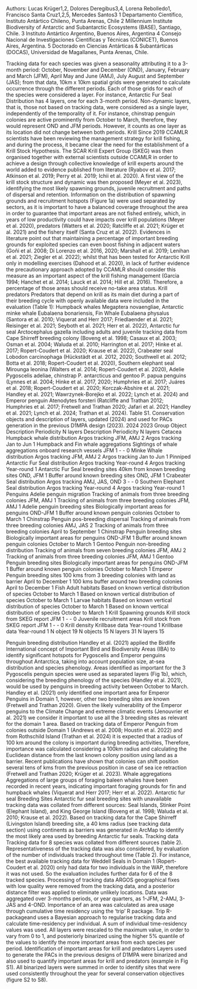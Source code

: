 

Authors: Lucas Krüger1,2, Dolores Deregibus3,4, Lorena Rebolledo1, Francisco Santa Cruz1,2,5, Mercedes Santos3
1 Departamento Científico, Instituto Antártico Chileno, Punta Arenas, Chile
2 Millennium Institute Biodiversity of Antarctic and Subantarctic Ecosystems (BASE), Santiago, Chile.
3 Instituto Antártico Argentino, Buenos Aires, Argentina
4 Consejo Nacional de Investigaciones Científicas y Técnicas (CONICET), Buenos Aires, Argentina.
5 Doctorado en Ciencias Antárticas & Subantárticas (DOCAS), Universidad de Magallanes, Punta Arenas, Chile.


Tracking data for each species was given a seasonality attributing it to a 3-month period: October, November and December (OND), January, February and March (JFM), April May and June (AMJ), July August and September (JAS); from that data, 10km x 10km spatial grids were generated to calculate occurrence through the different periods. Each of those grids for each of the species were considered a layer. For instance, Antarctic Fur Seal Distribution has 4 layers, one for each 3-month period. Non-dynamic layers, that is, those not based on tracking data, were considered as a single layer, independently of the temporality of it. For instance, chinstrap penguin colonies are active prominently from October to March, therefore, they would represent OND and JFM periods. However, it counts as one layer as its location did not change between both periods.
Krill 
Since 2019 CCAMLR scientists have been reviewing the management strategy for krill fishing, and during the process, it became clear the need for the establishment of a Krill Stock Hypothesis. The SCAR Krill Expert Group (SKEG) was then organised together with external scientists outside CCAMLR in order to achieve a design through collective knowledge of krill experts around the world added to evidence published from literature (Ryabov et al. 2017; Atkinson et al. 2019; Perry et al. 2019; Ichii et al. 2020). A first view of the krill stock structure and dynamic was then proposed (Meyer et al. 2023), identifying the most likely spawning grounds, juvenile recruitment and paths of dispersal and retention. 
Information on the distribution of spawning grounds and recruitment hotspots (Figure 1a) were used separated by sectors, as it is important to have a balanced coverage throughout the area in order to guarantee that important areas are not fished entirely, which, in years of low productivity could have impacts over krill populations (Meyer et al. 2020), predators (Watters et al. 2020; Ratcliffe et al. 2021; Krüger et al. 2021) and the fishery itself (Santa Cruz et al. 2022). Evidences in literature point out that maintaining a percentage of important breeding grounds for exploited species can even boost fishing in adjacent waters (Goñi et al. 2008; Di Lorenzo et al. 2016, 2020; Marshall et al. 2019; Lenihan et al. 2021; Ziegler et al. 2022); whilst that has been tested for Antarctic Krill only in modelling exercises (Dahood et al. 2020), in lack of further evidence the precautionary approach adopted by CCAMLR should consider this measure as an important aspect of the krill fishing management (Garcia 1994; Hanchet et al. 2014; Lauck et al. 2014; Hill et al. 2016). Therefore, a percentage of those areas should receive no-take area status.
Krill predators
Predators that depend on krill as its main diet during a part of their breeding cycle with openly available data were included in the evaluation (Table 1): Humpback whales Megaptera novaengliae, Antarctic minke whale Eubalaena bonariensis, Fin Whale Eubalaena physalus  (Santora et al. 2010; Viquerat and Herr 2017; Friedlaender et al. 2021; Reisinger et al. 2021; Seyboth et al. 2021; Herr et al. 2022), Antarctic fur seal Arctocephalus gazella including adults and juvenile tracking data from Cape Shirreff breeding colony (Boveng et al. 1998; Casaux et al. 2003; Osman et al. 2004; Waluda et al. 2010; Harrington et al. 2017; Hinke et al. 2017; Ropert-Coudert et al. 2020; Krause et al. 2022), Crabeater seal Lobodon carcinophaga (Hückstädt et al. 2012, 2020; Southwell et al. 2012; Botta et al. 2018; Ropert-Coudert et al. 2020), Southern elephant seal Mirounga leonina (Walters et al. 2014; Ropert-Coudert et al. 2020), Adelie Pygoscelis adeliae, chinstrap P. antarcticus and gentoo P. papua penguins (Lynnes et al. 2004; Hinke et al. 2017, 2020; Humphries et al. 2017; Juáres et al. 2018; Ropert-Coudert et al. 2020; Korczak-Abshire et al. 2021; Handley et al. 2021; Wawrzynek-Borejko et al. 2022; Lynch et al. 2024) and Emperor penguin Atenodytes forsteri (Ratcliffe and Trathan 2012; Humphries et al. 2017; Fretwell and Trathan 2020; Jafari et al. 2021; Handley et al. 2021; Lynch et al. 2024; Trathan et al. 2024).
Table S1. Conservation objects and description of layers, updated (2024) and used for PACs generation in the previous D1MPA design (2023). 
		2024	2023
Group	Object	Description	Periodicity	N layers	Description	Periodicity	N layers
Cetacea	Humpback whale  distribution	Argos tracking	JFM, AMJ	2	Argos tracking	Jan to Jun	1
	Humpback and Fin whale aggregations	Sightings of whale aggregations onboard research vessels	JFM	1	-	-	0
	Minke Whale  distribution	Argos tracking	JFM, AMJ	2	Argos tracking	Jan to Jun	1
Pinniped	Antarctic Fur Seal distribution	Argos tracking	Year-round	4	Argos tracking	Year-round	1
	Antarctic Fur Seal breeding sites	40km from known breeding sites	OND, JFM	1	Buffer around known breeding sites	OND, JFM	1
	Crabeater Seal distribution	Argos tracking	AMJ, JAS, OND	3	-	-	0
	Southern Elephant Seal distribution	Argos tracking	Year-round	4	Argos tracking	Year-round	1
Penguins	Adelie penguin migration	Tracking of animals from three breeding colonies	JFM, AMJ	1	Tracking of animals from three breeding colonies	JFM, AMJ	1
	Adelie penguin breeding sites	Biologically important areas for penguins	OND-JFM	1	Buffer around known penguin colonies	October to March	1
	Chinstrap Penguin pos-breeding dispersal	Tracking of animals from three breeding colonies	AMJ, JAS	2	Tracking of animals from three breeding colonies	April to September	1
	Chinstrap Penguin breeding sites	Biologically important areas for penguins	OND-JFM	1	Buffer around known penguin colonies	October to March	1
	Gentoo Penguin non-breeding distribution	Tracking of animals from seven breeding colonies	JFM, AMJ	2	Tracking of animals from three breeding colonies	JFM, AMJ	1
	Gentoo Penguin breeding sites	Biologically important areas for penguins	OND-JFM	1	Buffer around known penguin colonies	October to March	1
	Emperor Penguin breeding sites	100 kms from 3 breeding colonies with land as barrier	April to December	1	100 kms buffer around two breeding colonies	April to December	1
Fish	Adult habitats	Based on known vertical distribution of species	October to March	1	Based on known vertical distribution of species	October to March	1
	Larvae habitats	Based on known vertical distribution of species	October to March	1	Based on known vertical distribution of species	October to March	1
Krill	Spawning grounds	Krill stock from SKEG report	JFM	1	-	-	0
	Juvenile recruitment areas	Krill stock from SKEG report	JFM	1	-	-	0
	Krill density	Krillbase data	Year-round	1	Krillbase data	Year-round	1
			N object	19		N objects	15
			N layers	31		N layers	15


Penguin breeding distribution
Handley et al. (2021) applied the Birdlife International concept of Important Bird and Biodiversity Areas (IBA) to identify significant hotspots for Pygoscelis and Emperor penguins throughout Antarctica, taking into account population size, at-sea distribution and species phenology. Areas identified as important for the 3 Pygoscelis penguin species were used as separated layers (Fig 1b), which, considering the breeding phenology of the species (Handley et al. 2021), would be used by penguins in breeding activity between October to March. Handley et al. (2021) only identified one important area for Emperor Penguins in Domain 1, however, other two breeding sites are known (Fretwell and Trathan 2020). Given the likely vulnerability of the Emperor penguins to the Climate Change and extreme climatic events (Jenouvrier et al. 2021) we consider it important to use all the 3 breeding sites as relevant for the domain 1 area. Based on tracking data of Emperor Penguin from colonies outside Domain 1 (Andrews et al. 2008; Houstin et al. 2022) and from Rothschild Island (Trathan et al. 2024) it is expected that a radius of 100 km around the colony is important during breeding activities, Therefore, importance was calculated considering a 100km radius and calculating the Euclidean distance from the last known colony position using land as a barrier. Recent publications have shown that colonies can shift position several tens of kms from the previous position in case of sea ice retraction (Fretwell and Trathan 2020; Krüger et al. 2023).
Whale aggregations
Aggregations of large groups of foraging baleen whales have been recorded in recent years, indicating important foraging grounds for fin and humpback whales  (Viquerat and Herr 2017; Herr et al. 2022). 
Antarctic fur seal Breeding Sites
Antarctic fur seal breeding sites with unavailable tracking data was collated from different sources: Seal Islands, Stinker Point (Elephant Island), and King George Island (Boveng et al. 1998; Waluda et al. 2010; Krause et al. 2022). Based on tracking data for the Cape Shirreff (Livingston Island) breeding site, a 40 kms radius (see tracking data section) using continents as barriers was generated in ArcMap to identify the most likely area used by breeding Antarctic fur seals.
Tracking data
Tracking data for 8 species was collated from different sources (table 2). Representativeness of the tracking data was also considered, by evaluation of the number of individuals tracked throughout time (Table 2). For instance, the best available tracking data for Weddell Seals in Domain 1 (Ropert-Coudert et al. 2020)  only had data for two individuals in the WAP, therefore it was not used. So the evaluation includes further data for 6 of the 8 tracked species.
Processing of tracking data
ARGOS geographical fixes with low quality were removed from the tracking data, and a posterior distance filter was applied to eliminate unlikely locations. Data was aggregated over 3-months periods, or year quarters, as 1-JFM, 2-AMJ, 3-JAS and 4-OND.  Importance of an area was calculated as area usage through cumulative time residency using the ‘trip’ R package. Trip R-packageand uses a Bayesian approach to  regularise tracking data and calculate time-residency per individual. A sum of individual time-residency values was used. All layers were rescaled to the maximum value, in order to vary from 0 to 1, and posteriorly binarized using the higher 5% quantile of the values to identify the more important areas from each species per period.
Identification of important areas for krill and predators
Layers used to generate the PACs in the previous designs of D1MPA were binarized and also used to quantify important areas for krill and predators (example in Fig S1). All binarized layers were summed in order to identify sites that were used consistently throughout the year for several conservation objectives (figure S2 to S8).

